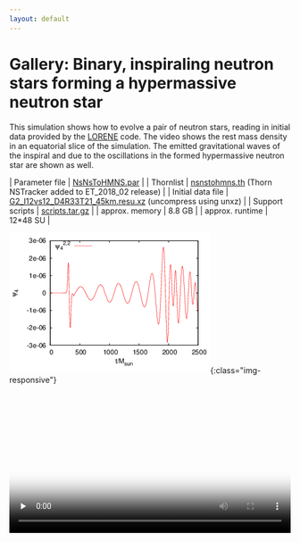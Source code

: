 ```yaml
---
layout: default
---
```

<script src="jwplayer/jwplayer.js" type="text/javascript"> </script>

<!-- markdown="1" is needed to get markdown inside of the div -->
<div class="col-lg-12 col-md-12 col-sm-12 col-xs-12 section" markdown="1">

Gallery: Binary, inspiraling neutron stars forming a hypermassive neutron star
==============================================================================

This simulation shows how to evolve a pair of neutron stars, reading in initial
data provided by the [LORENE](http://www.lorene.obspm.fr/) code. The video shows the rest mass density in
an equatorial slice of the simulation. The emitted gravitational waves of the
inspiral and due to the oscillations in the formed hypermassive neutron star
are shown as well.

| Parameter file        | [NsNsToHMNS.par](nsnstohmns.par) |
| Thornlist             | [nsnstohmns.th](nsnstohmns.th) (Thorn NSTracker added to ET_2018_02 release) |
| Initial data file     | [G2_I12vs12_D4R33T21_45km.resu.xz](G2_I12vs12_D4R33T21_45km.resu.xz) (uncompress using unxz) |
| Support scripts       | [scripts.tar.gz](scripts.tar.gz) |
| approx. memory        | 8.8 GB |
| approx. runtime       | 12\*48 SU |

<div class="col-lg-6 col-md-6 col-sm-8 col-xs-12 section" markdown="1">

![Psi_4^{2,2} at r=300M over time](mp_Psi4_l2_m2_r300.00.png){:class="img-responsive"}

</div>

<div class="col-lg-8 col-md-8 col-sm-8 col-xs-12 section">
<video width="100%" controls preload="none" poster="rho.png">
  <source src="rho.mp4" type="video/mp4">
  <!--<source src="movie.ogg" type="video/ogg">-->
  Your browser does not support the video tag.
</video>
</div>
